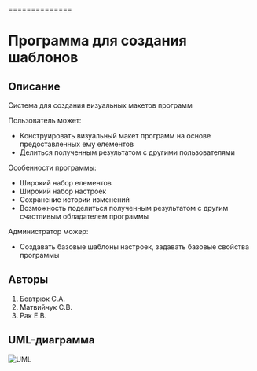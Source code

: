 ==============
# Программа для создания шаблонов #

## Описание ##
Система для создания визуальных макетов программ

Пользователь может:
- Конструировать визуальный макет программ на основе предоставленных ему елементов
- Делиться полученным результатом с другими пользователями

Особенности программы:
- Широкий набор елементов
- Широкий набор настроек
- Сохранение истории изменений
- Возможность поделиться полученным результатом с другим счастливым обладателем программы

Администратор можер:
- Создавать базовые шаблоны настроек, задавать базовые свойства программы

## Авторы ##
1. Бовтрюк С.А.
2. Матвийчук С.В.
3. Рак Е.В.

## UML-диаграмма ##
![UML](http://cs617526.vk.me/v617526329/70f1/2Ibcx3Lg2K0.jpg)
